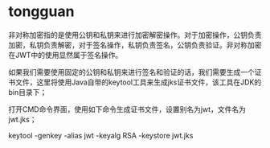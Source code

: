 # tongguan

非对称加密指的是使用公钥和私钥来进行加密解密操作。对于加密操作，公钥负责加密，私钥负责解密，对于签名操作，私钥负责签名，公钥负责验证。非对称加密在JWT中的使用显然属于签名操作。

如果我们需要使用固定的公钥和私钥来进行签名和验证的话，我们需要生成一个证书文件，这里将使用Java自带的keytool工具来生成jks证书文件，该工具在JDK的bin目录下；

打开CMD命令界面，使用如下命令生成证书文件，设置别名为jwt，文件名为jwt.jks；

keytool -genkey -alias jwt -keyalg RSA -keystore jwt.jks
